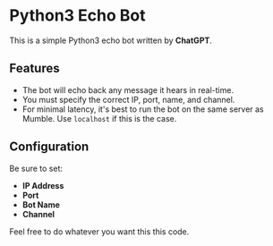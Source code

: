 # Python3 Echo Bot

This is a simple Python3 echo bot written by **ChatGPT**.

## Features
- The bot will echo back any message it hears in real-time.
- You must specify the correct IP, port, name, and channel.
- For minimal latency, it's best to run the bot on the same server as Mumble. Use `localhost` if this is the case.

## Configuration
Be sure to set:
- **IP Address**
- **Port**
- **Bot Name**
- **Channel**

Feel free to do whatever you want this this code.
